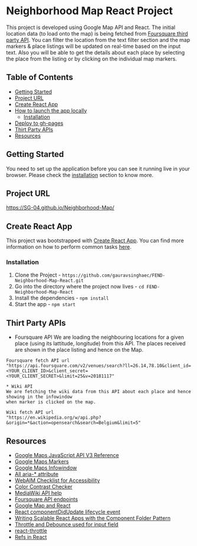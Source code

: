 # Neighborhood Map React Project
This project is developed using Google Map API and React. The initial location data (to load onto the map)
is being fetched from [Foursquare third party API](#thirt-party-apis). You can filter the location from
the text filter section and the map markers & place listings will be updated on real-time based on the
input text. Also you will be able to get the details about each place by selecting the place from the
listing or by clicking on the individual map markers.

## Table of Contents

- [Getting Started](#getting-started)
- [Project URL](#project-url)
- [Create React App](#create-react-app)
- [How to launch the app locally](#how-to-launch-the-app-locally)
  - [Installation](#installation)
- [Deploy to gh-pages](#deploy-to-gh-pages)
- [Thirt Party APIs](#thirt-party-apis)
- [Resources](#resources)

## Getting Started

You need to set up the application before you can see it running live in your browser.
Please check the [installation](#how-to-launch-the-app-locally) section to know more.
## Project URL
https://SG-04.github.io/Neighborhood-Map/

## Create React App
This project was bootstrapped with [Create React App](https://github.com/facebookincubator/create-react-app). You can find more information on how to perform common tasks [here](https://github.com/facebookincubator/create-react-app/blob/master/packages/react-scripts/template/README.md).

### Installation

1. Clone the Project - `https://github.com/gauravsinghaec/FEND-Neighborhood-Map-React.git`
2. Go into the directory where the project now lives - `cd FEND-Neighborhood-Map-React`
3. Install the dependencies - `npm install`
4. Start the app - `npm start`

## Thirt Party APIs
* Foursquare API
	We are loading the neighbouring locations for a given place (using its lattitude, longitude)
	from this API. The places received are shown in the place listing and hence on the Map.
```
Foursquare fetch API url
"https://api.foursquare.com/v2/venues/search?ll=26.14,78.10&client_id=<YOUR_CLIENT_ID>&client_secret=<YOUR_CLIENT_SECRET>&limit=25&v=20181117"

* Wiki API
We are fetching the wiki data from this API about each place and hence showing in the infowindow
when marker is clicked on the map.

Wiki fetch API url
"https://en.wikipedia.org/w/api.php?&origin=*&action=opensearch&search=Belgium&limit=5"
```
## Resources
- [Google Maps JavaScript API V3 Reference](https://developers.google.com/maps/documentation/javascript/reference)
- [Google Maps Markers](https://developers.google.com/maps/documentation/javascript/markers)
- [Google Maps Infowindow](https://developers.google.com/maps/documentation/javascript/infowindows)
- [All aria-* attribute](https://www.w3.org/TR/wai-aria-1.1/#state_prop_def)
- [WebAIM Checklist for Accessibility](https://webaim.org/standards/wcag/checklist#sc1.4.6)
- [Color Contrast Checker](https://webaim.org/resources/contrastchecker/)
- [MediaWiki API help](https://en.wikipedia.org/w/api.php)
- [Foursquare API endpoints](https://developer.foursquare.com/docs/api/endpoints)
- [Google Map and React](https://stackoverflow.com/questions/34779489/rendering-a-google-map-without-react-google-map)
- [React componentDidUpdate lifecycle event](https://reactjs.org/docs/react-component.html#unsafe_componentwillreceiveprops)
- [Writing Scalable React Apps with the Component Folder Pattern](https://medium.com/styled-components/component-folder-pattern-ee42df37ec68)
- [Throttle and Debounce used for input field](https://lodash.com/docs/4.17.10#debounce)
- [react-throttle](https://github.com/gmcquistin/react-throttle)
- [Refs in React](https://reactjs.org/docs/refs-and-the-dom.html)